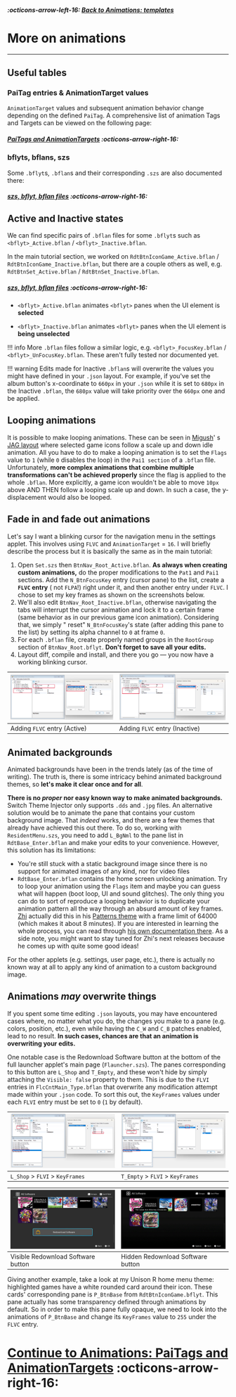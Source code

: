 ##### :octicons-arrow-left-16: [Back to Animations: templates](anim-templates.md)

# More on animations
---

## Useful tables

### PaiTag entries & AnimationTarget values

`AnimationTarget` values and subsequent animation behavior change depending on the defined `PaiTag`. A comprehensive list of animation Tags and Targets can be viewed on the following page:

##### **[PaiTags and AnimationTargets](./paitags-and-targets.md) :octicons-arrow-right-16:**

### bflyts, bflans, szs

Some `.bflyt`s, `.bflan`s and their corresponding `.szs` are also documented there:

##### **[szs, bflyt, bflan files](./szs-bflyt-bflan.md) :octicons-arrow-right-16:**

## Active and Inactive states

We can find specific pairs of `.bflan` files for some `.bflyt`s such as `<bflyt>_Active.bflan` / `<bflyt>_Inactive.bflan`.

In the main tutorial section, we worked on `RdtBtnIconGame_Active.bflan` / `RdtBtnIconGame_Inactive.bflan`, but there are a couple others as well, e.g. `RdtBtnSet_Active.bflan` / `RdtBtnSet_Inactive.bflan`.

##### **[szs, bflyt, bflan files](./szs-bflyt-bflan.md) :octicons-arrow-right-16:**

- `<bflyt>_Active.bflan` animates `<bflyt>` panes when the UI element is **selected**

- `<bflyt>_Inactive.bflan` animates `<bflyt>` panes when the UI element is **being unselected**

!!! info
      More `.bflan` files follow a similar logic, e.g. `<bflyt>_FocusKey.bflan` / `<bflyt>_UnFocusKey.bflan`. These aren't fully tested nor documented yet.

!!! warning
      Edits made for Inactive `.bflan`s will overwrite the values you might have defined in your `.json` layout. For example, if you've set the album button's x-coordinate to `660px` in your `.json` while it is set to `680px` in the Inactive `.bflan`, the `680px` value will take priority over the `660px` one and be applied.

## Looping animations

It is possible to make looping animations. These can be seen
in [Migush](https://themezer.net/creators/123859829453357056)'
s [JAG layout](https://themezer.net/layouts/homemenu/JAG-Layout-2) where selected game icons follow a scale up and down
idle animation. All you have to do to make a looping animation is to set the `Flags` value to `1` (while `0` disables
the loop) in the `Pai1 section` of a `.bflan` file. Unfortunately, **more complex animations that combine multiple
transformations can't be achieved properly** since the flag is applied to the whole `.bflan`. More explicitly, a
game icon wouldn't be able to move `10px` above AND THEN follow a looping scale up and down. In such a case, the y-displacement would also be looped.

## Fade in and fade out animations

Let's say I want a blinking cursor for the navigation menu in the settings applet. This involves using `FLVC` and `AnimationTarget` = `16`. I will briefly describe the process but it is basically the same as in the main tutorial:

1. Open `Set.szs` then `BtnNav_Root_Active.bflan`. **As always when creating custom animations,** do the proper modifications to
   the `Pat1` and `Pai1` sections. Add the `N_BtnFocusKey` entry (cursor pane) to the list, create a **`FLVC` entry** (
   not `FLPA`!) right under it, and then another entry under `FLVC`. I chose to set my key frames as shown on the screenshots below.
2. We'll also edit `BtnNav_Root_Inactive.bflan`, otherwise navigating the tabs will interrupt the cursor animation and
   lock it to a certain frame (same behavior as in our previous game icon animation). Considering that, we simply "
   reset" `N_BtnFocusKey`'s state (after adding this pane to the list) by setting its alpha channel to `0` at frame `0`.
3. For each `.bflan` file, create properly named groups in the `RootGroup` section of `BtnNav_Root.bflyt`. **Don't forget to save all your edits.**
4. Layout diff, compile and install, and there you go — you now have a working blinking cursor.

| ![Settings (1)](tuto14.jpg "Settings (1)") | ![Settings (2)](tuto15.jpg "Settings (2)") |
|--------------------------------------------|--------------------------------------------|
| Adding `FLVC` entry (Active)               | Adding `FLVC` entry (Inactive)             |

## Animated backgrounds

Animated backgrounds have been in the trends lately (as of the time of writing). The truth is, there is some intricacy behind animated background themes, so **let's make it clear once and for all**.

**There is no *proper* nor easy known way to make animated backgrounds.** Switch Theme Injector only supports `.dds`
and `.jpg` files.
An alternative solution would be to animate the pane that contains your custom background image. That *indeed* works,
and there are a few themes that already have achieved this out there. To do so, working with `ResidentMenu.szs`, you
need to add `L_BgNml` to the pane list in `RdtBase_Enter.bflan` and make your edits to your convenience. However, this
solution has its limitations:

- You're still stuck with a static background image since there is no support for animated images of any kind, nor for
  video files
- `RdtBase_Enter.bflan` contains the home screen unlocking animation. Try to loop your animation using the `Flags` item
  and maybe you can guess what will happen (boot loop, UI and sound glitches). The only thing you can do to sort of
  reproduce a looping behavior is to duplicate your animation pattern all the way through an absurd amount of key
  frames. [Zhi](https://themezer.net/creators/239384767785730048) actually did this in
  his [Patterns theme](https://themezer.net/packs/Patterns.-58f) with a frame limit of 64000 (which makes it about 8
  minutes). If you are interested in learning the whole process, you can read
  through [his own documentation there](https://github.com/zzzribas/Patterns/wiki). As a side note, you might want to
  stay tuned for Zhi's next releases because he comes up with quite some good ideas!

For the other applets (e.g. settings, user page, etc.), there is actually no known way at all to apply any kind of animation to a custom background image.

## Animations *may* overwrite things</a>

If you spent some time editing `.json` layouts, you may have encountered cases where, no matter what you do, the
changes you make to a pane (e.g. colors, position, etc.), even while having the `C_W` and `C_B` patches enabled, lead to
no result. **In such cases, chances are that an animation is overwriting your edits.**

One notable case is the Redownload Software button at the bottom of the full launcher applet's main
page (`Flauncher.szs`). The panes corresponding to this button are `L_Shop` and `T_Empty`, and these won't hide by
simply attaching the `Visible: false` property to them. This is due to the `FLVI` entries in `FlcCntMain_Type.bflan`
that overwrite any modification attempt made within your `.json` code. To sort this out, the `KeyFrames` values under each `FLVI` entry
must be set to `0` (`1` by default).

| ![Shop (1)](tuto16.jpg "Shop (1)") | ![Full launcher (2)](tuto17.jpg "Shop (2)") |
|------------------------------------|---------------------------------------------|
| `L_Shop` > `FLVI` > `KeyFrames`    | `T_Empty` > `FLVI` > `KeyFrames`            |

| ![Full launcher (1)](flaunch1.jpg "Full launcher (1)") | ![Full launcher (2)](flaunch2.jpg "Full launcher (2)") |
|--------------------------------------------------------|--------------------------------------------------------|
| Visible Redownload Software button                     | Hidden Redownload Software button                      |

Giving another example, take a look at my Unison R home menu theme: highlighted games have a white rounded card around their icon. These cards' corresponding pane is `P_BtnBase` from `RdtBtnIconGame.bflyt`. This pane actually has some transparency defined through animations by default. So in order to make this pane fully opaque, we need to look into the animations of `P_BtnBase` and change its `KeyFrames` value to `255` under the `FLVC` entry.

# [Continue to Animations: PaiTags and AnimationTargets](./paitags-and-targets.md) :octicons-arrow-right-16: